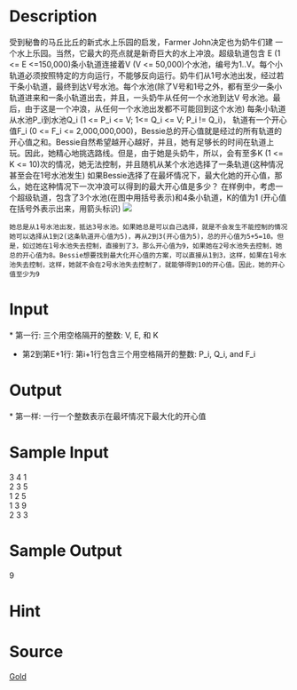 
# Description

<div class="content">受到秘鲁的马丘比丘的新式水上乐园的启发，Farmer John决定也为奶牛们建
一个水上乐园。当然，它最大的亮点就是新奇巨大的水上冲浪。超级轨道包含 E (1 &lt;= E &lt;=150,000)条小轨道连接着V (V &lt;= 50,000)个水池，编号为1..V。每个小轨道必须按照特定的方向运行，不能够反向运行。奶牛们从1号水池出发，经过若干条小轨道，最终到达V号水池。每个水池(除了V号和1号之外，都有至少一条小轨道进来和一条小轨道出去，并且，一头奶牛从任何一个水池到达V
号水池。最后，由于这是一个冲浪，从任何一个水池出发都不可能回到这个水池)
每条小轨道从水池P_i到水池Q_i (1 &lt;= P_i &lt;= V; 1&lt;= Q_i &lt;= V; P_i != Q_i)，
轨道有一个开心值F_i (0 &lt;= F_i &lt;= 2,000,000,000)，Bessie总的开心值就是经过的所有轨道的开心值之和。Bessie自然希望越开心越好，并且，她有足够长的时间在轨道上玩。因此，她精心地挑选路线。但是，由于她是头奶牛，所以，会有至多K (1 &lt;= K &lt;= 10)次的情况，她无法控制，并且随机从某个水池选择了一条轨道(这种情况甚至会在1号水池发生)    如果Bessie选择了在最坏情况下，最大化她的开心值，那么，她在这种情况下一次冲浪可以得到的最大开心值是多少？ 在样例中，考虑一个超级轨道，包含了3个水池(在图中用括号表示)和4条小轨道，K的值为1
(开心值在括号外表示出来，用箭头标识)

<img border="0" src="/source/bzoj/1916/img/aHR0cHM6Ly9seWRzeS5jb20vSnVkZ2VPbmxpbmUvaW1hZ2VzLzE5MTYuanBn.jpg"/> 


    她总是从1号水池出发，抵达3号水池。如果她总是可以自己选择，就是不会发生不能控制的情况她可以选择从1到2(这条轨道开心值为5)，再从2到3(开心值为5)，总的开心值为5+5=10。但是，如过她在1号水池失去控制，直接到了3，那么开心值为9，如果她在2号水池失去控制，她总的开心值为8。Bessie想要找到最大化开心值的方案，可以直接从1到3，这样，如果在1号水池失去控制，这样，她就不会在2号水池失去控制了，就能够得到10的开心值。因此，她的开心值至少为9
</div>

# Input

<div class="content">* 第一行: 三个用空格隔开的整数: V, E, 和 K

* 第2到第E+1行: 第i+1行包含三个用空格隔开的整数:
        P_i, Q_i, and F_i

</div>

# Output

<div class="content">* 第一样: 一行一个整数表示在最坏情况下最大化的开心值


</div>

# Sample Input

<div class="content"><span class="sampledata">3 4 1<br/>
2 3 5<br/>
1 2 5<br/>
1 3 9<br/>
2 3 3<br/>
</span></div>

# Sample Output

<div class="content"><span class="sampledata">9<br/>
</span></div>

# Hint

<div class="content"><p></p></div>

# Source

<div class="content"><p><a href="problemset.php?search=Gold">Gold</a></p></div>

